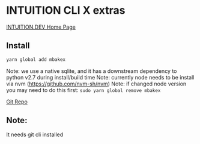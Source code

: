 
# INTUITION  CLI X extras


[INTUITION.DEV Home Page](https://www.INTUITION.DEV)

## Install
```sh
yarn global add mbakex
```


Note: we use a native sqlite, and it has a downstream dependency to python v2.7 during install/build time
Note: currently node needs to be install via nvm (https://github.com/nvm-sh/nvm)
Note: if changed node version you may need to do this first:  `sudo yarn global remove mbakex`


[Git Repo](http://git.metabake.net)

## Note:

It needs git cli installed

